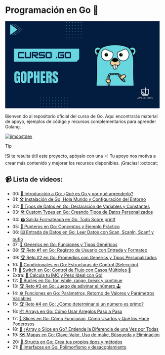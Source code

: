 # Programación en Go 🚀

[<img alt="Curso de Go" src="./imgs/gophers.jpg" width="500"  />](https://youtube.com/playlist?list=PLlWTGK7QJnmDtruzihqTgdi4FcM2enA1X&si=AvDhsHYjKmEPwZ48)

Bienvenido al repositorio oficial del curso de Go. Aquí encontrarás material de apoyo, ejemplos de código y recursos complementarios para aprender Golang.

[![jimcostdev](https://img.shields.io/badge/Suscríbete-FF0000?style=for-the-badge&logo=youtube&logoColor=white)](https://www.youtube.com/@jimcostdev?sub_confirmation=1)

> [!TIP] 
> !Si te resulta útil este proyecto, apóyalo con una ⭐! Tu apoyo nos motiva a crear más contenido y mejorar los recursos disponibles. ¡Gracias! :octocat:


## 📹 Lista de videos:
- 00: [🚀 Introducción a Go: ¿Qué es Go y por qué aprenderlo?](https://www.youtube.com/watch?v=U-BfNz6ISdw)
- 01: [🛠️ Instalación de Go, Hola Mundo y Configuración del Entorno](https://www.youtube.com/watch?v=n1tM86Zzbdw)
- 02: [🔢 Tipos de Datos en Go: Declaración de Variables y Constantes](https://www.youtube.com/watch?v=275kxocPtS8)
- 03: [🛠️ Custom Types en Go: Creando Tipos de Datos Personalizados](https://www.youtube.com/watch?v=tHYCRJMaz7Y)
- 04: [🖨️ Salida Formateada en Go: Todo Sobre printf](https://www.youtube.com/watch?v=vcMouHIk_R8)
- 05: [🔗 Punteros en Go: Conceptos y Ejemplo Práctico](https://www.youtube.com/watch?v=yi7mftzZPNI)
- 06: [⌨️ Entrada de Datos en Go: Leer Datos con Scan, Scanln, Scanf y bufio](https://www.youtube.com/watch?v=raqsZbDlUCU)
- 07: [🔄 Generics en Go: Funciones y Tipos Genéricos](https://www.youtube.com/watch?v=b4eqRCfKg6c)
- 08: [🏆 Reto #1 en Go: Registro de Usuario con Entrada y Formateo](https://www.youtube.com/watch?v=1UOg2r0BZXs)
- 09: [🏆 Reto #2 en Go: Promedios con Generics y Tipos Personalizados](https://www.youtube.com/watch?v=URdqtCTfYd4)
- 10: [🔀 Condicionales en Go: Estructuras de Control (Selección)](https://www.youtube.com/watch?v=--sp1XBXSHI)
- 11: [🎯 Switch en Go: Control de Flujo con Casos Múltiples 🚦](https://www.youtube.com/watch?v=Teku56BqTJ4)
- Extra: [📌 Calcula tu IMC y Peso Ideal con Go!](https://www.youtube.com/watch?v=gafYwDD0lfI)
- 12: [🔁 Bucles en Go: for, while, range, break y continue](https://www.youtube.com/watch?v=vhtuveKqwdY)
- 13: [🏆 Reto #3 en Go: Juego de adivinar el número 🕹️](https://www.youtube.com/watch?v=GoWZ0-ndJ7c)
- 14: [⚙️ Funciones en Go: Parámetros, Retorno de Valores y Parámetros Variables](https://www.youtube.com/watch?v=bPT3mp1j3r0)
- 15: [🏆 Reto #4 en Go: ¿Cómo determinar si un número es primo?](https://www.youtube.com/watch?v=CCVj3-JbeVU)
- 16: [📦 Arrays en Go: Cómo Usar Arreglos Paso a Paso](https://www.youtube.com/watch?v=VU99zN0wQxs)
- 17: [🔪 Slices en Go: Cómo Funcionan, Cómo Usarlos y Qué los Hace Poderosos](https://www.youtube.com/watch?v=wZG2guabcmE)
- 18: [🧠 ¿Array o Slice en Go? Entiende la Diferencia de una Vez por Todas](https://www.youtube.com/watch?v=JqO8NLYW7ss)
- 19: [🗺️ Mapas en Go: Clave-Valor, Uso de make, Búsqueda y Eliminación](https://www.youtube.com/watch?v=C_8krw3Nr0Y)
- 20: [🧱 Structs en Go: Crea tus propios tipos y métodos](https://www.youtube.com/watch?v=h2GVNam8KpA)
- 21: [🧩 Interfaces en Go: Polimorfismo y desacoplamiento](https://www.youtube.com/watch?v=RFCCPJATUnU)

